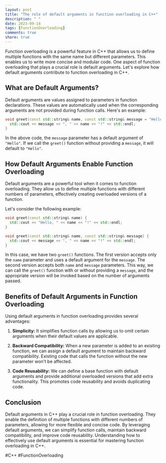 ```yaml
---
layout: post
title: "The role of default arguments in function overloading in C++"
description: " "
date: 2023-09-14
tags: [FunctionOverloading]
comments: true
share: true
---
```


Function overloading is a powerful feature in C++ that allows us to define multiple functions with the same name but different parameters. This enables us to write more concise and modular code. One aspect of function overloading that plays a crucial role is default arguments. Let's explore how default arguments contribute to function overloading in C++.

## What are Default Arguments?

Default arguments are values assigned to parameters in function declarations. These values are automatically used when the corresponding arguments are not provided during function calls. Here's an example:

```cpp
void greet(const std::string& name, const std::string& message = "Hello") {
  std::cout << message << ", " << name << "!" << std::endl;
}
```

In the above code, the `message` parameter has a default argument of `"Hello"`. If we call the `greet()` function without providing a `message`, it will default to `"Hello"`.

## How Default Arguments Enable Function Overloading

Default arguments are a powerful tool when it comes to function overloading. They allow us to define multiple functions with different numbers of parameters, effectively creating overloaded versions of a function.

Let's consider the following example:

```cpp
void greet(const std::string& name) {
  std::cout << "Hello, " << name << "!" << std::endl;
}

void greet(const std::string& name, const std::string& message) {
  std::cout << message << ", " << name << "!" << std::endl;
}
```

In this case, we have two `greet()` functions. The first version accepts only the `name` parameter and uses a default argument for the `message`. The second version accepts both `name` and `message` parameters. This way, we can call the `greet()` function with or without providing a `message`, and the appropriate version will be invoked based on the number of arguments passed.

## Benefits of Default Arguments in Function Overloading

Using default arguments in function overloading provides several advantages:

1. **Simplicity:** It simplifies function calls by allowing us to omit certain arguments when their default values are applicable.

2. **Backward Compatibility:** When a new parameter is added to an existing function, we can assign a default argument to maintain backward compatibility. Existing code that calls the function without the new parameter won't be affected.

3. **Code Reusability:** We can define a base function with default arguments and provide additional overloaded versions that add extra functionality. This promotes code reusability and avoids duplicating code.

## Conclusion

Default arguments in C++ play a crucial role in function overloading. They enable the definition of multiple functions with different numbers of parameters, allowing for more flexible and concise code. By leveraging default arguments, we can simplify function calls, maintain backward compatibility, and improve code reusability. Understanding how to effectively use default arguments is essential for mastering function overloading in C++.

#C++ #FunctionOverloading
